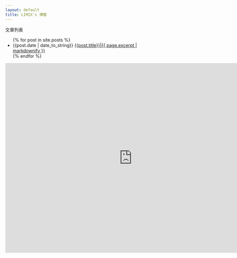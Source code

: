 ```yaml
---
layout: default
title: LIMIX's 博客
---
```

<p>文章列表</p>
<ul>
{% for post in site.posts %}
<li>{{post.date | date_to_string}} <a
href="{{site.baseurl}}{{post.url}}">{{post.title}}|{{ page.excerpt | markdownify }} </a></li>
{% endfor %}
</ul>

<iframe src="https://www.google.com/calendar/embed?src=coollimix%40gmail.com" 
style="border: 0" width="800" height="600" frameborder="0" scrolling="no">
</iframe>
